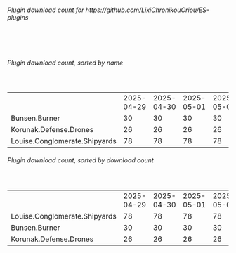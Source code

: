 <h6>Plugin download count for https://github.com/LixiChronikouOriou/ES-plugins</h6><br>
<br>
<h6>Plugin download count, sorted by name</h6><sub><sup><br>
<table>
	<tr>
		<td></td>
		<td>2025-04-29</td>
		<td>2025-04-30</td>
		<td>2025-05-01</td>
		<td>2025-05-02</td>
		<td>2025-05-03</td>
		<td>2025-05-04</td>
		<td>2025-05-05</td>
		<td>today +</td>
	</tr>
	<tr>
		<td>Bunsen.Burner</td>
		<td>30</td>
		<td>30</td>
		<td>30</td>
		<td>30</td>
		<td>30</td>
		<td>39</td>
		<td>41</td>
		<td>+ 2</td>
	</tr>
	<tr>
		<td>Korunak.Defense.Drones</td>
		<td>26</td>
		<td>26</td>
		<td>26</td>
		<td>26</td>
		<td>26</td>
		<td>37</td>
		<td>39</td>
		<td>+ 2</td>
	</tr>
	<tr>
		<td>Louise.Conglomerate.Shipyards</td>
		<td>78</td>
		<td>78</td>
		<td>78</td>
		<td>78</td>
		<td>78</td>
		<td>91</td>
		<td>97</td>
		<td>+ 6</td>
	</tr>
</table>
</sub></sup>
<h6>Plugin download count, sorted by download count</h6><sub><sup><br>
<table>
	<tr>
		<td></td>
		<td>2025-04-29</td>
		<td>2025-04-30</td>
		<td>2025-05-01</td>
		<td>2025-05-02</td>
		<td>2025-05-03</td>
		<td>2025-05-04</td>
		<td>2025-05-05</td>
		<td>today +</td>
	</tr>
	<tr>
		<td>Louise.Conglomerate.Shipyards</td>
		<td>78</td>
		<td>78</td>
		<td>78</td>
		<td>78</td>
		<td>78</td>
		<td>91</td>
		<td>97</td>
		<td>+ 6</td>
	</tr>
	<tr>
		<td>Bunsen.Burner</td>
		<td>30</td>
		<td>30</td>
		<td>30</td>
		<td>30</td>
		<td>30</td>
		<td>39</td>
		<td>41</td>
		<td>+ 2</td>
	</tr>
	<tr>
		<td>Korunak.Defense.Drones</td>
		<td>26</td>
		<td>26</td>
		<td>26</td>
		<td>26</td>
		<td>26</td>
		<td>37</td>
		<td>39</td>
		<td>+ 2</td>
	</tr>
</table>
</sub></sup>

